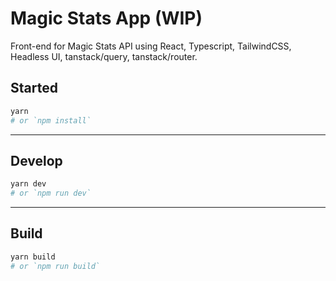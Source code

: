 # Magic Stats App (WIP)

Front-end for Magic Stats API using React, Typescript, TailwindCSS, Headless UI, tanstack/query, tanstack/router.

## Started

```bash
yarn
# or `npm install`
```

---

## Develop

```bash
yarn dev
# or `npm run dev`
```

---

## Build

```bash
yarn build
# or `npm run build`
```
